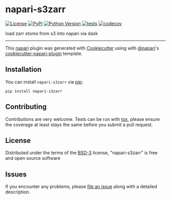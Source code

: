 # napari-s3zarr

[![License](https://img.shields.io/pypi/l/napari-s3zarr.svg?color=green)](https://github.com/napari/napari-s3zarr/raw/master/LICENSE)
[![PyPI](https://img.shields.io/pypi/v/napari-s3zarr.svg?color=green)](https://pypi.org/project/napari-s3zarr)
[![Python Version](https://img.shields.io/pypi/pyversions/napari-s3zarr.svg?color=green)](https://python.org)
[![tests](https://github.com/tlambert03/napari-s3zarr/workflows/tests/badge.svg)](https://github.com/tlambert03/napari-s3zarr/actions)
[![codecov](https://codecov.io/gh/tlambert03/napari-s3zarr/branch/master/graph/badge.svg)](https://codecov.io/gh/tlambert03/napari-s3zarr)

load zarr stores from s3 into napari via dask

----------------------------------

This [napari] plugin was generated with [Cookiecutter] using with [@napari]'s [cookiecutter-napari-plugin] template.

<!--
Don't miss the full getting started guide to set up your new package:
https://github.com/napari/cookiecutter-napari-plugin#getting-started

and review the napari docs for plugin developers:
https://napari.org/docs/plugins/index.html
-->

## Installation

You can install `napari-s3zarr` via [pip]:

    pip install napari-s3zarr

## Contributing

Contributions are very welcome. Tests can be run with [tox], please ensure
the coverage at least stays the same before you submit a pull request.

## License

Distributed under the terms of the [BSD-3] license,
"napari-s3zarr" is free and open source software

## Issues

If you encounter any problems, please [file an issue] along with a detailed description.

[napari]: https://github.com/napari/napari
[Cookiecutter]: https://github.com/audreyr/cookiecutter
[@napari]: https://github.com/napari
[MIT]: http://opensource.org/licenses/MIT
[BSD-3]: http://opensource.org/licenses/BSD-3-Clause
[GNU GPL v3.0]: http://www.gnu.org/licenses/gpl-3.0.txt
[GNU LGPL v3.0]: http://www.gnu.org/licenses/lgpl-3.0.txt
[Apache Software License 2.0]: http://www.apache.org/licenses/LICENSE-2.0
[Mozilla Public License 2.0]: https://www.mozilla.org/media/MPL/2.0/index.txt
[cookiecutter-napari-plugin]: https://github.com/napari/cookiecutter-napari-plugin
[file an issue]: https://github.com/tlambert03/napari-s3zarr/issues
[napari]: https://github.com/napari/napari
[tox]: https://tox.readthedocs.io/en/latest/
[pip]: https://pypi.org/project/pip/
[PyPI]: https://pypi.org/